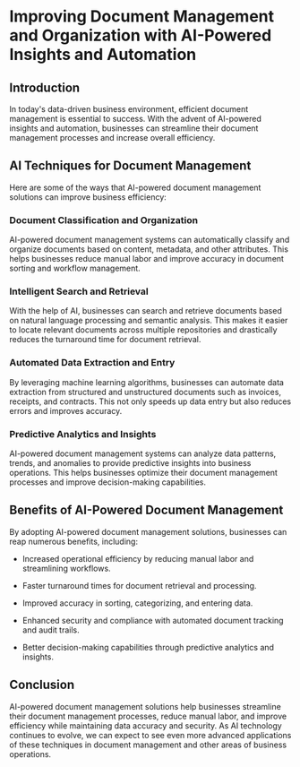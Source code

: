 Improving Document Management and Organization with AI-Powered Insights and Automation
========================================================================================================================================

Introduction
------------

In today's data-driven business environment, efficient document management is essential to success. With the advent of AI-powered insights and automation, businesses can streamline their document management processes and increase overall efficiency.

AI Techniques for Document Management
-------------------------------------

Here are some of the ways that AI-powered document management solutions can improve business efficiency:

### Document Classification and Organization

AI-powered document management systems can automatically classify and organize documents based on content, metadata, and other attributes. This helps businesses reduce manual labor and improve accuracy in document sorting and workflow management.

### Intelligent Search and Retrieval

With the help of AI, businesses can search and retrieve documents based on natural language processing and semantic analysis. This makes it easier to locate relevant documents across multiple repositories and drastically reduces the turnaround time for document retrieval.

### Automated Data Extraction and Entry

By leveraging machine learning algorithms, businesses can automate data extraction from structured and unstructured documents such as invoices, receipts, and contracts. This not only speeds up data entry but also reduces errors and improves accuracy.

### Predictive Analytics and Insights

AI-powered document management systems can analyze data patterns, trends, and anomalies to provide predictive insights into business operations. This helps businesses optimize their document management processes and improve decision-making capabilities.

Benefits of AI-Powered Document Management
------------------------------------------

By adopting AI-powered document management solutions, businesses can reap numerous benefits, including:

* Increased operational efficiency by reducing manual labor and streamlining workflows.

* Faster turnaround times for document retrieval and processing.

* Improved accuracy in sorting, categorizing, and entering data.

* Enhanced security and compliance with automated document tracking and audit trails.

* Better decision-making capabilities through predictive analytics and insights.

Conclusion
----------

AI-powered document management solutions help businesses streamline their document management processes, reduce manual labor, and improve efficiency while maintaining data accuracy and security. As AI technology continues to evolve, we can expect to see even more advanced applications of these techniques in document management and other areas of business operations.

